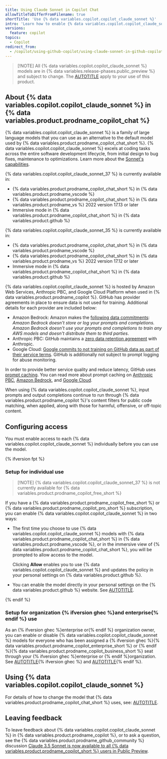 ```yaml
---
title: Using Claude Sonnet in Copilot Chat
allowTitleToDifferFromFilename: true
shortTitle: 'Use {% data variables.copilot.copilot_claude_sonnet %}'
intro: 'Learn how to enable {% data variables.copilot.copilot_claude_sonnet %} in {% data variables.product.prodname_copilot_chat %}, for {% ifversion fpt %}yourself or{% endif %} your organization{% ifversion ghec %} or enterprise{% endif %}.'
versions:
  feature: copilot
topics:
  - Copilot
redirect_from:
  - /copilot/using-github-copilot/using-claude-sonnet-in-github-copilot
---
```


> [!NOTE] All {% data variables.copilot.copilot_claude_sonnet %} models are in {% data variables.release-phases.public_preview %} and subject to change. The [AUTOTITLE](/free-pro-team@latest/site-policy/github-terms/github-pre-release-license-terms) apply to your use of this product.

## About {% data variables.copilot.copilot_claude_sonnet %} in {% data variables.product.prodname_copilot_chat %}

{% data variables.copilot.copilot_claude_sonnet %} is a family of large language models that you can use as an alternative to the default model used by {% data variables.product.prodname_copilot_chat_short %}. {% data variables.copilot.copilot_claude_sonnet %} excels at coding tasks across the entire software development lifecycle, from initial design to bug fixes, maintenance to optimizations. Learn more about the [Sonnet's capabilities](https://www.anthropic.com/claude/sonnet).

{% data variables.copilot.copilot_claude_sonnet_37 %} is currently available in:

* {% data variables.product.prodname_copilot_chat_short %} in {% data variables.product.prodname_vscode %}
* {% data variables.product.prodname_copilot_chat_short %} in {% data variables.product.prodname_vs %} 2022 version 17.13 or later
* Immersive mode in {% data variables.product.prodname_copilot_chat_short %} in {% data variables.product.github %}

{% data variables.copilot.copilot_claude_sonnet_35 %} is currently available in:

* {% data variables.product.prodname_copilot_chat_short %} in {% data variables.product.prodname_vscode %}
* {% data variables.product.prodname_copilot_chat_short %} in {% data variables.product.prodname_vs %} 2022 version 17.12 or later
* Immersive mode in {% data variables.product.prodname_copilot_chat_short %} in {% data variables.product.github %}

{% data variables.copilot.copilot_claude_sonnet %} is hosted by Amazon Web Services, Anthropic PBC, and Google Cloud Platform when used in {% data variables.product.prodname_copilot %}. GitHub has provider agreements in place to ensure data is not used for training. Additional details for each provider are included below:

* Amazon Bedrock: Amazon makes the [following data commitments](https://docs.aws.amazon.com/bedrock/latest/userguide/data-protection.html): _Amazon Bedrock doesn't store or log your prompts and completions. Amazon Bedrock doesn't use your prompts and completions to train any AWS models and doesn't distribute them to third parties_.
* Anthropic PBC: GitHub maintains a [zero data retention agreement](https://privacy.anthropic.com/en/articles/8956058-i-have-a-zero-retention-agreement-with-anthropic-what-products-does-it-apply-to) with Anthropic.
* Google Cloud: [Google commits to not training on GitHub data as part of their service terms](https://cloud.google.com/vertex-ai/generative-ai/docs/data-governance). GitHub is additionally not subject to prompt logging for abuse monitoring.

In order to provide better service quality and reduce latency, GitHub uses [prompt caching](https://docs.anthropic.com/en/docs/build-with-claude/prompt-caching). You can read more about prompt caching on [Anthropic PBC](https://docs.anthropic.com/en/docs/build-with-claude/prompt-caching), [Amazon Bedrock](https://docs.aws.amazon.com/bedrock/latest/userguide/prompt-caching.html), and [Google Cloud](https://cloud.google.com/vertex-ai/generative-ai/docs/partner-models/claude-prompt-caching).

When using {% data variables.copilot.copilot_claude_sonnet %}, input prompts and output completions continue to run through {% data variables.product.prodname_copilot %}'s content filters for public code matching, when applied, along with those for harmful, offensive, or off-topic content.

## Configuring access

You must enable access to each {% data variables.copilot.copilot_claude_sonnet %} individually before you can use the model.

{% ifversion fpt %}

### Setup for individual use

> [!NOTE] {% data variables.copilot.copilot_claude_sonnet_37 %} is not currently available for {% data variables.product.prodname_copilot_free_short %}

If you have a {% data variables.product.prodname_copilot_free_short %} or {% data variables.product.prodname_copilot_pro_short %} subscription, you can enable {% data variables.copilot.copilot_claude_sonnet %} in two ways:

* The first time you choose to use {% data variables.copilot.copilot_claude_sonnet %} models with {% data variables.product.prodname_copilot_chat_short %} in {% data variables.product.prodname_vscode %}, or in the immersive view of {% data variables.product.prodname_copilot_chat_short %}, you will be prompted to allow access to the model.

  Clicking **Allow** enables you to use {% data variables.copilot.copilot_claude_sonnet %} and updates the policy in your personal settings on {% data variables.product.github %}.

* You can enable the model directly in your personal settings on the {% data variables.product.github %} website. See [AUTOTITLE](/copilot/managing-copilot/managing-copilot-as-an-individual-subscriber/managing-copilot-policies-as-an-individual-subscriber#enabling-or-disabling-alternative-ai-models).

{% endif %}

### Setup for organization {% ifversion ghec %}and enterprise{% endif %} use

As an {% ifversion ghec %}enterprise or{% endif %} organization owner, you can enable or disable {% data variables.copilot.copilot_claude_sonnet %} models for everyone who has been assigned a {% ifversion ghec %}{% data variables.product.prodname_copilot_enterprise_short %} or {% endif %}{% data variables.product.prodname_copilot_business_short %} seat through your {% ifversion ghec %}enterprise or {% endif %}organization. See [AUTOTITLE](/copilot/managing-copilot/managing-github-copilot-in-your-organization/setting-policies-for-copilot-in-your-organization/managing-policies-for-copilot-in-your-organization){% ifversion ghec %} and [AUTOTITLE](/copilot/managing-copilot/managing-copilot-for-your-enterprise/managing-policies-and-features-for-copilot-in-your-enterprise){% endif %}.

## Using {% data variables.copilot.copilot_claude_sonnet %}

For details of how to change the model that {% data variables.product.prodname_copilot_chat_short %} uses, see: [AUTOTITLE](/copilot/using-github-copilot/ai-models/changing-the-ai-model-for-copilot-chat).

## Leaving feedback

To leave feedback about {% data variables.copilot.copilot_claude_sonnet %} in {% data variables.product.prodname_copilot %}, or to ask a question, see the {% data variables.product.prodname_github_community %} discussion [Claude 3.5 Sonnet is now available to all {% data variables.product.prodname_copilot_short %} users in Public Preview](https://github.com/orgs/community/discussions/143337).
